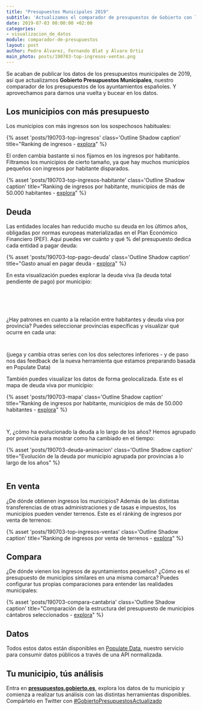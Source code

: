 ```yaml
---
title: "Presupuestos Municipales 2019"
subtitle: 'Actualizamos el comparador de presupuestos de Gobierto con los datos de 2019'
date: 2019-07-03 00:00:00 +02:00
categories:
- visualizacion_de_datos
module: comparador-de-presupuestos
layout: post
author: Pedro Álvarez, Fernando Blat y Álvaro Ortiz
main_photo: posts/190703-top-ingresos-ventas.png
---
```


Se acaban de publicar los datos de los presupuestos municipales de 2019, así que actualizamos **Gobierto Presupuestos Municipales**, nuestro comparador de los presupuestos de los ayuntamientos españoles. Y aprovechamos para darnos una vuelta y bucear en los datos.

<script src="https://unpkg.com/vue"></script>
<script src="https://data-visualizer.populate.tools/dist/my-visualizer.min.js"></script>
<script src="https://data-visualizer.populate.tools/lib/connector.populate.umd.min.js"></script>

## Los municipios con más presupuesto

Los municipios con más ingresos son los sospechosos habituales:

{% asset 'posts/190703-top-ingresos' class='Outline Shadow caption' title="Ranking de ingresos - <a href='https://presupuestos.gobierto.es/ranking/2019/I/economic/amount?f%5Bper_inhabitant%5D%5Bfrom%5D=0&amp;f%5Bper_inhabitant%5D%5Bto%5D=20000&amp;f%5Bpopulation%5D%5Bfrom%5D=0&amp;f%5Bpopulation%5D%5Bto%5D=5000000&amp;f%5Btotal%5D%5Bfrom%5D=0&amp;f%5Btotal%5D%5Bto%5D=5000000000' target='blank'>explora</a>" %}

El orden cambia bastante si nos fijamos en los ingresos por habitante. Filtramos los municipios de cierto tamaño, ya que hay muchos municipios pequeños con ingresos por habitante disparados.

{% asset 'posts/190703-top-ingresos-habitante' class='Outline Shadow caption' title="Ranking de ingresos por habitante, municipios de más de 50.000 habitantes - <a href='https://presupuestos.gobierto.es/ranking/2019/I/economic/amount_per_inhabitant?&amp;f[population][from]=50000&amp;f[population][to]=5000000&amp;f[total][from]=0&amp;f[total][to]=5000000000&amp;f[per_inhabitant][from]=0&amp;f[per_inhabitant][to]=20000' target='blank'>explora</a>" %}


## Deuda

Las entidades locales han reducido mucho su deuda en los últimos años, obligadas por normas europeas materializadas en el Plan Económico Financiero (PEF). Aquí puedes ver cuánto y qué % del presupuesto dedica cada entidad a pagar deuda:

{% asset 'posts/190703-top-pago-deuda' class='Outline Shadow caption' title="Gasto anual en pagar deuda - <a href='https://presupuestos.gobierto.es/ranking/2019/G/functional/amount/0?f%5Bper_inhabitant%5D%5Bfrom%5D=0&amp;f%5Bper_inhabitant%5D%5Bto%5D=20000&amp;f%5Bpopulation%5D%5Bfrom%5D=0&amp;f%5Bpopulation%5D%5Bto%5D=5000000&amp;f%5Btotal%5D%5Bfrom%5D=0&amp;f%5Btotal%5D%5Bto%5D=5000000000#' target='blank'>explora</a>" %}

En esta visualización puedes explorar la deuda viva (la deuda total pendiente de pago) por municipio:

<div class="min_full_wide" style="margin-bottom: 6em; ">
  <my-visualizer id="visualizer-0"></my-visualizer>
</div>

¿Hay patrones en cuanto a la relación entre habitantes y deuda viva por provincia? Puedes seleccionar provincias específicas y visualizar qué ocurre en cada una:

<div class="min_full_wide" style="margin-bottom: 3em; ">
  <my-visualizer id="visualizer-1"></my-visualizer>
</div>

(juega y cambia otras series con los dos selectores inferiores - y de paso nos das feedback de la nueva herramienta que estamos preparando basada en Populate Data)


También puedes visualizar los datos de forma geolocalizada. Este es el mapa de deuda viva por municipio:

<div class="min_full_wide" style="margin-bottom: 3em; ">
{% asset 'posts/190703-mapa' class='Outline Shadow caption' title="Ranking de ingresos por habitante, municipios de más de 50.000 habitantes - <a href='https://presupuestos.gobierto.es/mapas/2019' target='blank'>explora</a>" %}
</div>


Y, ¿cómo ha evolucionado la deuda a lo largo de los años? Hemos agrupado por provincia para mostrar como ha cambiado en el tiempo:

<div class="min_full_wide" style="margin-bottom: 3em; ">
  {% asset 'posts/190703-deuda-animacion' class='Outline Shadow caption' title="Evolución de la deuda por municipio agrupada por provincias a lo largo de los años" %}
</div>



## En venta

¿De dónde obtienen ingresos los municipios? Además de las distintas transferencias de otras administraciones y de tasas e impuestos, los municipios pueden vender terrenos. Este es el ránking de ingresos por venta de terrenos:

{% asset 'posts/190703-top-ingresos-ventas' class='Outline Shadow caption' title="Ranking de ingresos por venta de terrenos - <a href='https://presupuestos.gobierto.es/ranking/2019/I/economic/amount/60?f%5Bper_inhabitant%5D%5Bfrom%5D=0&f%5Bper_inhabitant%5D%5Bto%5D=20000&f%5Bpopulation%5D%5Bfrom%5D=0&f%5Bpopulation%5D%5Bto%5D=5000000&f%5Btotal%5D%5Bfrom%5D=0&f%5Btotal%5D%5Bto%5D=5000000000' target='blank'>explora</a>" %}


## Compara

¿De dónde vienen los ingresos de ayuntamientos pequeños? ¿Cómo es el presupuesto de municipios similares en una misma comarca? Puedes configurar tus propias comparaciones para entender las realidades municipales:

{% asset 'posts/190703-compara-cantabria' class='Outline Shadow caption' title="Comparación de la estructura del presupuesto de municipios cántabros seleccionados - <a href='https://presupuestos.gobierto.es/compare/camaleno:cillorigo-de-liebana:pesaguero:potes:vega-de-liebana:cabezon-de-liebana/2018/G/functional' target='blank'>explora</a>" %}


## Datos

Todos estos datos están disponibles en <a href="https://populate.tools/data">Populate Data</a>, nuestro servicio para consumir datos públicos a través de una API normalizada.


## Tu municipio, tús análisis

Entra en <a href="https://presupuestos.gobierto.es"><strong>presupuestos.gobierto.es</strong></a>, explora los datos de tu municipio y comienza a realizar tus análisis con las distintas herramientas disponibles. Compártelo en Twitter con <a href="https://twitter.com/hashtag/Presupuestos2019">#GobiertoPresupuestosActualizado</a>



<script>
  var config0 = new Visualizer([
    {
      type: "Dispersion",
      defaults: {
        x: "ds-poblacion-municipal",
        y: "ds-deuda-municipal",
        range: 2018
      },
      aspectRatio: "2"
    },
    {
      type: "Line"
    }
  ]);
  var config1 = new Visualizer([
    {
      type: "Dispersion",
      defaults: {
        x: "ds-poblacion-municipal",
        y: "ds-deuda-municipal",
        range: 2018,
        aggregation: ["Madrid", "Barcelona", "Sevilla", "Valencia"]
      },
      aspectRatio: "2"
    }
  ]);



  document.getElementById("visualizer-0").config = config0;
  document.getElementById("visualizer-1").config = config1;
</script>
